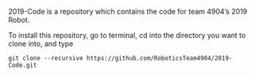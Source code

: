 2019-Code is a repository which contains the code for team 4904’s 2019 Robot.

To install this repository, go to terminal, cd into the directory you want to clone into, and type
```
git clone --recursive https://github.com/RoboticsTeam4904/2019-Code.git
```
